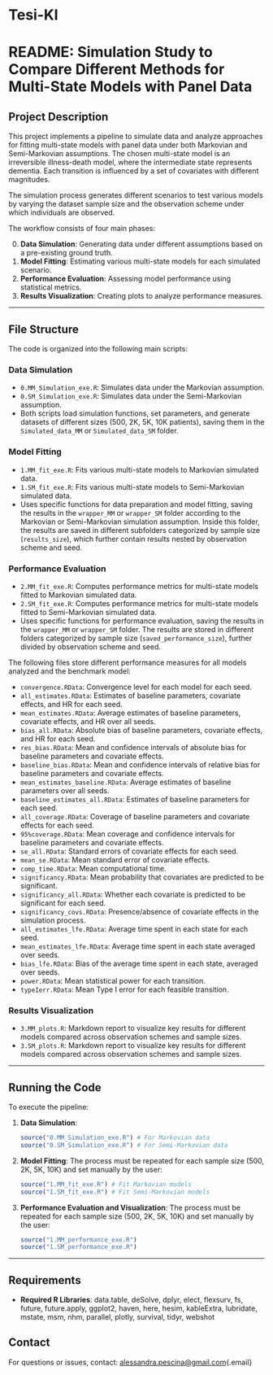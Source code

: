 # Tesi-KI

# README: Simulation Study to Compare Different Methods for Multi-State Models with Panel Data

## Project Description

This project implements a pipeline to simulate data and analyze approaches for fitting multi-state models with panel data under both Markovian and Semi-Markovian assumptions. The chosen multi-state model is an irreversible illness-death model, where the intermediate state represents dementia. Each transition is influenced by a set of covariates with different magnitudes.

The simulation process generates different scenarios to test various models by varying the dataset sample size and the observation scheme under which individuals are observed.

The workflow consists of four main phases:

0.  **Data Simulation**: Generating data under different assumptions based on a pre-existing ground truth.
1.  **Model Fitting**: Estimating various multi-state models for each simulated scenario.
2.  **Performance Evaluation**: Assessing model performance using statistical metrics.
3.  **Results Visualization**: Creating plots to analyze performance measures.

------------------------------------------------------------------------

## File Structure

The code is organized into the following main scripts:

### **Data Simulation**

-   `0.MM_Simulation_exe.R`: Simulates data under the Markovian assumption.
-   `0.SM_Simulation_exe.R`: Simulates data under the Semi-Markovian assumption.
-   Both scripts load simulation functions, set parameters, and generate datasets of different sizes (500, 2K, 5K, 10K patients), saving them in the `Simulated_data_MM` or `Simulated_data_SM` folder.

### **Model Fitting**

-   `1.MM_fit_exe.R`: Fits various multi-state models to Markovian simulated data.
-   `1.SM_fit_exe.R`: Fits various multi-state models to Semi-Markovian simulated data.
-   Uses specific functions for data preparation and model fitting, saving the results in the `wrapper_MM` or `wrapper_SM` folder according to the Markovian or Semi-Markovian simulation assumption. Inside this folder, the results are saved in different subfolders categorized by sample size (`results_size`), which further contain results nested by observation scheme and seed.

### **Performance Evaluation**

-   `2.MM_fit_exe.R`: Computes performance metrics for multi-state models fitted to Markovian simulated data.
-   `2.SM_fit_exe.R`: Computes performance metrics for multi-state models fitted to Semi-Markovian simulated data.
-   Uses specific functions for performance evaluation, saving the results in the `wrapper_MM` or `wrapper_SM` folder. The results are stored in different folders categorized by sample size (`saved_performance_size`), further divided by observation scheme and seed.

The following files store different performance measures for all models analyzed and the benchmark model:

-   `convergence.RData`: Convergence level for each model for each seed.
-   `all_estimates.RData`: Estimates of baseline parameters, covariate effects, and HR for each seed.
-   `mean_estimates.RData`: Average estimates of baseline parameters, covariate effects, and HR over all seeds.
-   `bias_all.RData`: Absolute bias of baseline parameters, covariate effects, and HR for each seed.
-   `res_bias.RData`: Mean and confidence intervals of absolute bias for baseline parameters and covariate effects.
-   `baseline_bias.RData`: Mean and confidence intervals of relative bias for baseline parameters and covariate effects.
-   `mean_estimates_baseline.RData`: Average estimates of baseline parameters over all seeds.
-   `baseline_estimates_all.RData`: Estimates of baseline parameters for each seed.
-   `all_coverage.RData`: Coverage of baseline parameters and covariate effects for each seed.
-   `95%coverage.RData`: Mean coverage and confidence intervals for baseline parameters and covariate effects.
-   `se_all.RData`: Standard errors of covariate effects for each seed.
-   `mean_se.RData`: Mean standard error of covariate effects.
-   `comp_time.RData`: Mean computational time.
-   `significancy.RData`: Mean probability that covariates are predicted to be significant.
-   `significancy_all.RData`: Whether each covariate is predicted to be significant for each seed.
-   `significancy_covs.RData`: Presence/absence of covariate effects in the simulation process.
-   `all_estimates_lfe.RData`: Average time spent in each state for each seed.
-   `mean_estimates_lfe.RData`: Average time spent in each state averaged over seeds.
-   `bias_lfe.RData`: Bias of the average time spent in each state, averaged over seeds.
-   `power.RData`: Mean statistical power for each transition.
-   `typeIerr.RData`: Mean Type I error for each feasible transition.

### **Results Visualization**

-   `3.MM_plots.R`: Markdown report to visualize key results for different models compared across observation schemes and sample sizes.
-   `3.SM_plots.R`: Markdown report to visualize key results for different models compared across observation schemes and sample sizes.

------------------------------------------------------------------------

## Running the Code

To execute the pipeline:

1.  **Data Simulation**:

    ``` r
    source("0.MM_Simulation_exe.R") # For Markovian data
    source("0.SM_Simulation_exe.R") # For Semi-Markovian data
    ```

2.  **Model Fitting**: The process must be repeated for each sample size (500, 2K, 5K, 10K) and set manually by the user:

    ``` r
    source("1.MM_fit_exe.R") # Fit Markovian models
    source("1.SM_fit_exe.R") # Fit Semi-Markovian models
    ```

3.  **Performance Evaluation and Visualization**: The process must be repeated for each sample size (500, 2K, 5K, 10K) and set manually by the user:

    ``` r
    source("1.MM_performance_exe.R")
    source("1.SM_performance_exe.R")
    ```

------------------------------------------------------------------------

## Requirements

-   **Required R Libraries**: data.table, deSolve, dplyr, elect, flexsurv, fs, future, future.apply, ggplot2, haven, here, hesim, kableExtra, lubridate, mstate, msm, nhm, parallel, plotly, survival, tidyr, webshot

## Contact

For questions or issues, contact: [alessandra.pescina\@gmail.com](mailto:alessandra.pescina@gmail.com){.email}
